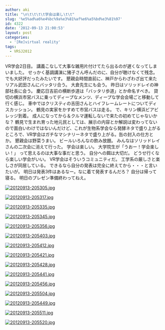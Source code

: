 ```yaml
---
author: aki
title: "\n\t\t\t\t学会は楽し\t\t"
slug: '%e5%ad%a6%e4%bc%9a%e3%81%af%e6%a5%bd%e3%81%97'
id: 4322
date: '2012-09-13 21:00:53'
layout: post
categories:
  - '[Re]virtual reality'
tags:
  - VRSJ2012
---
```


VR学会2日目。 講義こなして大事な雑用片付けてたら出るのが遅くなってしまいました。 せっかく基調講演に猪子さん呼んだのに、自分が聴けなくて残念。 でも大好評だったみたいです。 懇親会時間直前に、神戸からわざわざ出て来たリアル武田さんにバッタリ合う。 大倉先生にも会う。 昨日はソリッドレイの神部社長に会う。 慶応日吉前の横断歩道は「バッタリ歩道」とか命名すべき。 貸切の横浜市営バスに乗ってディープなメンツ、ディープな学会会場ごと移動して行く感じ。 車中ではクリスティの吉田さんとハイフレームレートについてディスカッション。 鶴見の実家をかすめて市営バスは走る。 で、キリン横浜ビアビレッジ到着。 成人になってから＆クルマ運転しないで来たの初めてじゃないかな？ 鶴見で生まれ育った地元民としては、展示の内容とか解説は変わってないので面白いわけではないんだけど、これが生物系学会なら発酵ネタで盛り上がるところで、VR学会はガチなマシナリーネタで盛り上がる。缶の封入の仕方とか。 懇親会は野菜うまい。 ビールいろんなの飲み放題。 みんなはソリッドレイさんの二次会に消えて行った。 学会は楽しい。 大学院生が「うおー！学会楽しい！」 って思えるのは大事な事だと思う。 自分への餌は大切だ。 どうせ行くなら楽しい学会がいい。 VR学会はそういうコミュニティだ。 工学系の厳しさと楽しさが同居している。 できるなら自分の発表は完全に終えてから・・・と言いたいが。 明日は発表3件はあるなー。なに着て発表するんだろ？ 自分は帰って寝る。 明日のプレゼン準備終わってねえ。  

[![20120913-205305.jpg](http://aki.shirai.as/wp-content/uploads/2012/09/20120913-205305.jpg)](http://aki.shirai.as/wp-content/uploads/2012/09/20120913-205305.jpg)  

[![20120913-205317.jpg](http://aki.shirai.as/wp-content/uploads/2012/09/20120913-205317.jpg)](http://aki.shirai.as/wp-content/uploads/2012/09/20120913-205317.jpg)  

[![20120913-205335.jpg](http://aki.shirai.as/wp-content/uploads/2012/09/20120913-205335.jpg)](http://aki.shirai.as/wp-content/uploads/2012/09/20120913-205335.jpg)  

[![20120913-205345.jpg](http://aki.shirai.as/wp-content/uploads/2012/09/20120913-205345.jpg)](http://aki.shirai.as/wp-content/uploads/2012/09/20120913-205345.jpg)  

[![20120913-205356.jpg](http://aki.shirai.as/wp-content/uploads/2012/09/20120913-205356.jpg)](http://aki.shirai.as/wp-content/uploads/2012/09/20120913-205356.jpg)  

[![20120913-205403.jpg](http://aki.shirai.as/wp-content/uploads/2012/09/20120913-205403.jpg)](http://aki.shirai.as/wp-content/uploads/2012/09/20120913-205403.jpg)  

[![20120913-205412.jpg](http://aki.shirai.as/wp-content/uploads/2012/09/20120913-205412.jpg)](http://aki.shirai.as/wp-content/uploads/2012/09/20120913-205412.jpg)  

[![20120913-205421.jpg](http://aki.shirai.as/wp-content/uploads/2012/09/20120913-205421.jpg)](http://aki.shirai.as/wp-content/uploads/2012/09/20120913-205421.jpg)  

[![20120913-205428.jpg](http://aki.shirai.as/wp-content/uploads/2012/09/20120913-205428.jpg)](http://aki.shirai.as/wp-content/uploads/2012/09/20120913-205428.jpg)  

[![20120913-205441.jpg](http://aki.shirai.as/wp-content/uploads/2012/09/20120913-205441.jpg)](http://aki.shirai.as/wp-content/uploads/2012/09/20120913-205441.jpg)  

[![20120913-205456.jpg](http://aki.shirai.as/wp-content/uploads/2012/09/20120913-205456.jpg)](http://aki.shirai.as/wp-content/uploads/2012/09/20120913-205456.jpg)  

[![20120913-205504.jpg](http://aki.shirai.as/wp-content/uploads/2012/09/20120913-205504.jpg)](http://aki.shirai.as/wp-content/uploads/2012/09/20120913-205504.jpg)  

[![20120913-205449.jpg](http://aki.shirai.as/wp-content/uploads/2012/09/20120913-205449.jpg)](http://aki.shirai.as/wp-content/uploads/2012/09/20120913-205449.jpg)  

[![20120913-205511.jpg](http://aki.shirai.as/wp-content/uploads/2012/09/20120913-205511.jpg)](http://aki.shirai.as/wp-content/uploads/2012/09/20120913-205511.jpg)  

[![20120913-205520.jpg](http://aki.shirai.as/wp-content/uploads/2012/09/20120913-205520.jpg)](http://aki.shirai.as/wp-content/uploads/2012/09/20120913-205520.jpg)
